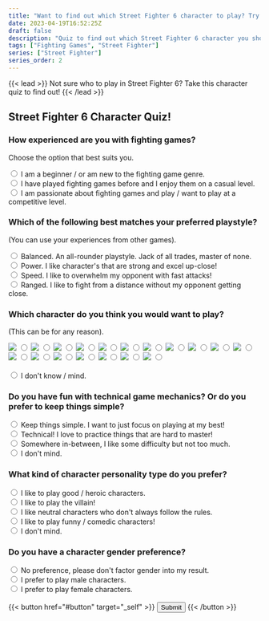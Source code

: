 ```yaml
---
title: "Want to find out which Street Fighter 6 character to play? Try this quiz!"
date: 2023-04-19T16:52:25Z
draft: false
description: "Quiz to find out which Street Fighter 6 character you should play."
tags: ["Fighting Games", "Street Fighter"]
series: ["Street Fighter"]
series_order: 2
---
```


{{< lead >}}
Not sure who to play in Street Fighter 6? Take this character quiz to find out!
{{< /lead >}}

## Street Fighter 6 Character Quiz!

<form>

### How experienced are you with fighting games?
Choose the option that best suits you.

  <label>
    <input type="radio" name="q1" value="1">
    I am a beginner / or am new to the fighting game genre.
  </label><br>
  <label>
    <input type="radio" name="q1" value="2">
    I have played fighting games before and I enjoy them on a casual level.
  </label><br>
  <label>
    <input type="radio" name="q1" value="3">
    I am passionate about fighting games and play / want to play at a competitive level.
  </label><br>

### Which of the following best matches your preferred playstyle?
(You can use your experiences from other games).

  <label>
    <input type="radio" name="q2" value="b">
    Balanced. An all-rounder playstyle. Jack of all trades, master of none.
  </label><br>
  <label>
    <input type="radio" name="q2" value="p">
    Power. I like character's that are strong and excel up-close!
  </label><br>
  <label>
    <input type="radio" name="q2" value="s">
    Speed. I like to overwhelm my opponent with fast attacks!
  </label><br>
  <label>
    <input type="radio" name="q2" value="r">
    Ranged. I like to fight from a distance without my opponent getting close.
  </label><br>

### Which character do you think you would want to play?
(This can be for any reason).

<div class="character__select__list">

  <label for="ryu">
  <img src="chara/ryu.png" class="chara">
  <input type="radio" id="ryu" name="q3" value="ry">
  </label>

  <label for="ken">
  <img src="chara/ken.png" class="chara">
  <input type="radio" id="ken" name="q3" value="ke">
  </label>

  <label for="chun">
  <img src="chara/chunli.png" class="chara">
  <input type="radio" id="chun" name="q3" value="ch">
  </label>

  <label for="juri">
  <img src="chara/juri.png" class="chara">
  <input type="radio" id="juri" name="q3" value="ju">
  </label>

  <label for="luke">
  <img src="chara/luke.png" class="chara">
  <input type="radio" id="luke" name="q3" value="lu">
  </label>

  <label for="jamie">
  <img src="chara/jamie.png" class="chara">
  <input type="radio" id="jamie" name="q3" value="ja">
  </label>

  <label for="kimberly">
  <img src="chara/kimberly.png" class="chara">
  <input type="radio" id="kimberly" name="q3" value="ki">
  </label>

  <label for="cammy">
  <img src="chara/cammy.png" class="chara">
  <input type="radio" id="cammy" name="q3" value="ca">
  </label>

  <label for="guile">
  <img src="chara/guile.png" class="chara">
  <input type="radio" id="guile" name="q3" value="gu">
  </label>

  <label for="blanka">
  <img src="chara/blanka.png" class="chara">
  <input type="radio" id="blanka" name="q3" value="bl">
  </label>

  <label for="manon">
  <img src="chara/manon.png" class="chara">
  <input type="radio" id="manon" name="q3" value="ma">
  </label>

  <label for="marisa">
  <img src="chara/marisa.png" class="chara">
  <input type="radio" id="marisa" name="q3" value="mr">
  </label>

  <label for="zangief">
  <img src="chara/zangief.png" class="chara">
  <input type="radio" id="zangief" name="q3" value="za">
  </label>

  <label for="dhalsim">
  <img src="chara/dhalsim.png" class="chara">
  <input type="radio" id="dhalsim" name="q3" value="da">
  </label>

  <label for="lily">
  <img src="chara/lily.png" class="chara">
  <input type="radio" id="lily" name="q3" value="li">
  </label>

  <label for="deejay">
  <img src="chara/deejay.png" class="chara">
  <input type="radio" id="deejay" name="q3" value="dj">
  </label>

  <label for="ehonda">
  <img src="chara/ehonda.png" class="chara">
  <input type="radio" id="ehonda" name="q3" value="eh">
  </label>

  <label for="jp">
  <img src="chara/jp.png" class="chara">
  <input type="radio" id="jp" name="q3" value="jp">
  </label>

</div>

<br>
<input type="radio" id="00" name="q3" value="00">
I don't know / mind.

### Do you have fun with technical game mechanics? Or do you prefer to keep things simple?

  <label>
    <input type="radio" name="q4" value="s">
    Keep things simple. I want to just focus on playing at my best!
  </label></br>
  <label>
    <input type="radio" name="q4" value="t">
    Technical! I love to practice things that are hard to master!
  </label></br>
  <label>
    <input type="radio" name="q4" value="m">
    Somewhere in-between, I like some difficulty but not too much.
  </label></br>
  <label>
    <input type="radio" name="q4" value="0">
    I don't mind.
  </label></br>
  

### What kind of character personality type do you prefer?

  <label>
    <input type="radio" name="q5" value="h">
    I like to play good / heroic characters.
  </label></br>
  <label>
    <input type="radio" name="q5" value="v">
    I like to play the villain!
  </label></br>
  <label>
    <input type="radio" name="q5" value="n">
    I like neutral characters who don't always follow the rules.
  </label></br>
  <label>
    <input type="radio" name="q5" value="c">
    I like to play funny / comedic characters!
  </label></br>
  <label>
    <input type="radio" name="q5" value="0">
    I don't mind.
  </label></br>
    
### Do you have a character gender preference?

  <label>
    <input type="radio" name="q6" value="n">
    No preference, please don't factor gender into my result.
  </label><br>
  <label>
    <input type="radio" name="q6" value="m">
    I prefer to play male characters.
  </label><br>
  <label>
    <input type="radio" name="q6" value="f">
    I prefer to play female characters.
  </label><br>

<br>
{{< button href="#button" target="_self" >}}
  <button type="submit">Submit</button>
{{< /button >}}

</form>

<script src="script.js"></script>